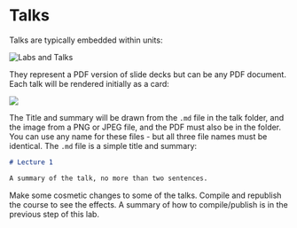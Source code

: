 # Talks

Talks are typically embedded within units:

![Labs and Talks](img/f4.png)

They represent a PDF version of slide decks but can be any PDF document. Each talk will be rendered initially as a card:

![](img/06x.png)

The Title and summary will be drawn from the `.md` file in the talk folder, and the image from a PNG or JPEG file, and the PDF must also be in the folder. You can use any name for these files - but all three file names must be identical. The `.md` file is a simple title and summary:

~~~md
# Lecture 1

A summary of the talk, no more than two sentences. 
~~~

Make some cosmetic changes to some of the talks. Compile and republish the course to see the effects. A summary of how to compile/publish is in the previous step of this lab.

